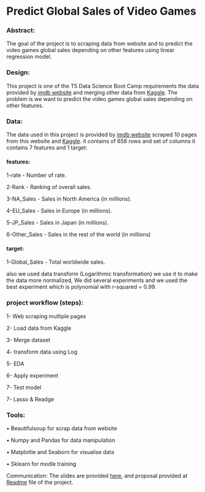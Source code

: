 

# Predict Global Sales of Video Games 

### Abstract:
The goal of the project is to scraping data from website and to predict the video games global sales depending on other features using linear regression model.

### Design:
This project is one of the T5 Data Science Boot Camp requirements the data provided by <a href="https://www.imdb.com/search/title/?title_type=video_game&num_votes=,5000,&sort=user_rating,desc&pf_rd_m=A2FGELUUNOQJNL&pf_rd_p=87cca6a7-a16d-42d9-b9de-6aace99ec40a&pf_rd_r=ERFX36S273PQKZHMN3NF&pf_rd_s=center-6&pf_rd_t=60601&pf_rd_i=video-games&ref_=fea_vg_scg_ats_toprated_hd">imdb website</a> and merging other data from <a href="https://www.kaggle.com/gregorut/videogamesales/version/2">Kaggle</a>. The problem is we want to predict the video games global sales depending on other features.

### Data:
The data used in this project is provided by  <a href="https://www.imdb.com/search/title/?title_type=video_game&num_votes=,5000,&sort=user_rating,desc&pf_rd_m=A2FGELUUNOQJNL&pf_rd_p=87cca6a7-a16d-42d9-b9de-6aace99ec40a&pf_rd_r=ERFX36S273PQKZHMN3NF&pf_rd_s=center-6&pf_rd_t=60601&pf_rd_i=video-games&ref_=fea_vg_scg_ats_toprated_hd">imdb website</a> scraped 10 pages from this website and <a href="https://www.kaggle.com/gregorut/videogamesales/version/2">Kaggle</a>.  it contains of 658 rows and set of columns it contains 7 features and 1 target:

#### features:

1-rate - Number of rate.

2-Rank - Ranking of overall sales.

3-NA_Sales - Sales in North America (in millions).

4-EU_Sales - Sales in Europe (in millions).

5-JP_Sales - Sales in Japan (in millions).

6-Other_Sales - Sales in the rest of the world (in millions)


#### target:

1-Global_Sales - Total worldwide sales.

also we used data transform (Logarithmic transformation) we use it to make the data more normalized, We did several experiments and we used the best experiment which is polynomial with r-squared = 0.99.

### project workflow (steps):

1- Web scraping multiple pages 

2- Load data from Kaggle 

3- Merge dataset 

4- transform data using Log 

5- EDA

6- Apply experiment

7- Test model

7- Lasso & Readge



### Tools:

•	Beautifulsoup for scrap data from website 

•	Numpy and Pandas for data manipulation 

•	Matplotlie and Seaborn for visualise data

•	Sklearn for modle training 

Communication:
The slides are provided <a href="https://github.com/RazanAlzahrani1/VideoGames_Regression/blob/main/VideoGamesRegression_presnt.pdf">here</a>, and proposal provided at <a href="https://github.com/RazanAlzahrani1/VideoGames_Regression/blob/main/README.md">Readme</a> file of the project.



